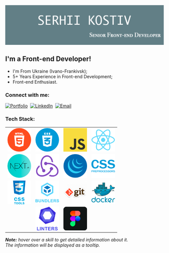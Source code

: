 <img src="./assets/preview.png" alt="Preview"/>

## I'm a Front-end Developer!

- I'm From Ukraine (Ivano-Frankivsk);
- 5+ Years Experience in Front-end Development;
- Front-end Enthusiast.

### Connect with me:

[<img alt="Portfolio" src="https://img.shields.io/badge/website-3423A6.svg?&style=for-the-badge&logo=google-chrome&logoColor=fff"/>][portfolio]&nbsp;
[<img alt="LinkedIn" src="https://img.shields.io/badge/linkedin-0077B5.svg?&style=for-the-badge&logo=linkedin&logoColor=fff"/>][linkedin]&nbsp;
[<img alt="Email" src="https://img.shields.io/badge/email-D14836.svg?&style=for-the-badge&logo=gmail&logoColor=fff"/>][email]

### Tech Stack:

<table>
  <tr>
    <td>
      <img src="./assets/skills/frontend/html.png" alt="HTML" width="75" title="HTML"/>
    </td>
    <td>
      <img src="./assets/skills/frontend/css.png" alt="CSS" width="75" title="CSS"/>
    </td>
    <td>
      <img src="./assets/skills/frontend/js.png" alt="JavaScript" width="75" title="JavaScript"/>
    </td>
    <td>
      <img src="./assets/skills/frontend/react.png" alt="React" width="75" title="React"/>
    </td>
  </tr>
  <tr>
    <td>
      <img src="./assets/skills/frontend/next.png" width="75"
           alt="Next.js"
           title="Next.js"
      />
    </td>
    <td>
      <img src="./assets/skills/frontend/redux.png" width="75"
           alt="Redux and Redux Toolkit"
           title="Redux and Redux Toolkit"/>
    </td>
    <td>
      <img src="./assets/skills/frontend/jquery.png" alt="jQuery" width="75" title="jQuery"/>
    </td>
    <td>
      <img src="./assets/skills/frontend/css_preprocessors.png" width="75"
           alt="CSS preprocessors such as SASS, LESS"
           title="CSS preprocessors such as SASS, LESS"
      />
    </td>
  </tr>
  <tr>
    <td>
      <img src="./assets/skills/frontend/css_tools.png" width="75"
           alt="CSS tools such as Material-UI, Ant Design, Tailwind CSS, Bootstrap and Materialize"
           title="CSS tools such as Material-UI, Ant Design, Tailwind CSS, Bootstrap and Materialize"
      />
    </td>
    <td>
      <img src="./assets/skills/frontend/bundlers.png" width="75"
           alt="Bundlers and task managers such as Webpack, Gulp"
           title="Bundlers and task managers such as Webpack, Gulp"
      />
    </td>
    <td>
      <img src="./assets/skills/other/git.png" width="75"
           alt="Git, as well as technologies such as GitHub, GitLab and Bitbucket"
           title="Git, as well as technologies such as GitHub, GitLab and Bitbucket"/>
    </td>
    <td>
      <img src="./assets/skills/other/docker.png" alt="Docker" width="75" title="Docker"/>
    </td>
  </tr>
  <tr>
    <td></td>
    <td>
      <img src="./assets/skills/other/linters.png" width="75"
           alt="Linters and code formatters such as ESLint, Stylelint and Prettier"
           title="Linters and code formatters such as ESLint, Stylelint and Prettier"/>
    </td>
    <td>
      <img src="./assets/skills/other/figma.png" alt="Figma and Adobe Photoshop" width="75" title="Figma and Adobe Photoshop"/>
    </td>
    <td></td>
  </tr>
</table>

_**Note:** hover over a skill to get detailed information about it. </br> The information will be displayed as a tooltip._

[linkedin]: https://www.linkedin.com/in/serhii-kostiv/
[email]: mailto:kostiv.serhii@gmail.com
[portfolio]: https://kraiviks.github.io/
